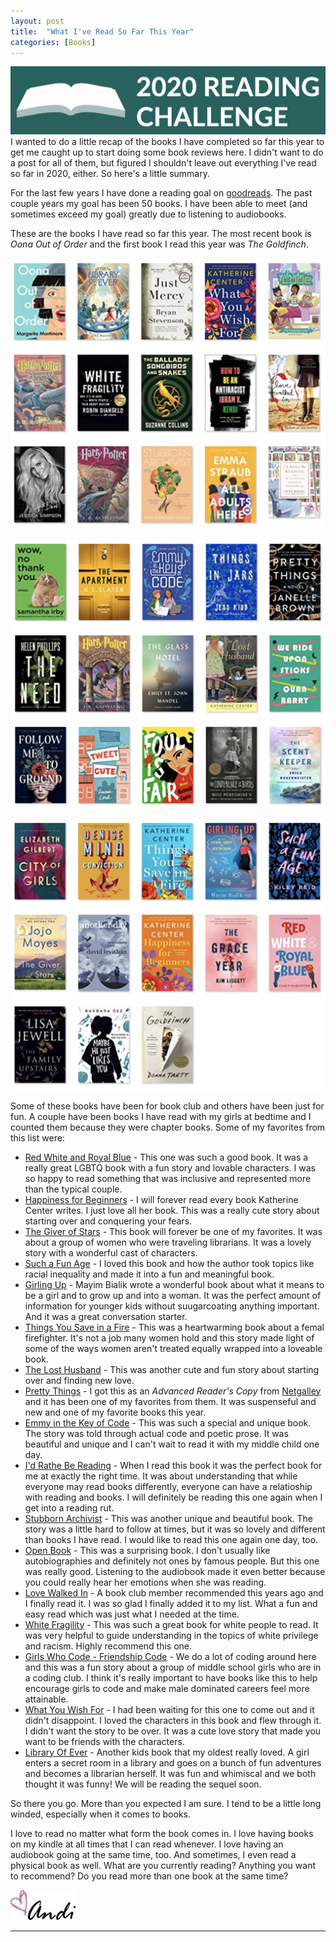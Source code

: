 ```yaml
---
layout: post
title:  "What I've Read So Far This Year"
categories: [Books]
---
```

![Challenge](/images/2020.png)
I wanted to do a little recap of the books I have completed so far this year to get me caught up to start doing some book reviews here. I didn't want to do a post for all of them, but figured I shouldn't leave out everything I've read so far in 2020, either. So here's a little summary.

For the last few years I have done a reading goal on [goodreads](http://goodreads.com). The past couple years my goal has been 50 books. I have been able to meet (and sometimes exceed my goal) greatly due to listening to audiobooks.

These are the books I have read so far this year. The most recent book is *Oona Out of Order* and the first book I read this year was *The Goldfinch*. 

![books](/images/Books1.png)

![books](/images/Books2.png)

![books](/images/Books3.png)

Some of these books have been for book club and others have been just for fun. A couple have been books I have read with my girls at bedtime and I counted them because they were chapter books. Some of my favorites from this list were:
- [Red White and Royal Blue](https://www.amazon.com/Red-White-Royal-Blue-Novel-ebook/dp/B07J4LPZRN/ref=sr_1_1?crid=ATEWWYWUGVD7&dchild=1&keywords=red+white+and+royal+blue&qid=1599957106&sprefix=red+white+and+%2Caps%2C171&sr=8-1) - This one was such a good book. It was a really great LGBTQ book with a fun story and lovable characters. I was so happy to read something that was inclusive and represented more than the typical couple.
- [Happiness for Beginners](https://www.amazon.com/Happiness-Beginners-Novel-Katherine-Center-ebook/dp/B00MLM9L6E/ref=sr_1_1?crid=2Z9OSJYOYEN45&dchild=1&keywords=happiness+for+beginners+katherine+center&qid=1599963226&sprefix=happieness+for+%2Caps%2C183&sr=8-1) - I will forever read every book Katherine Center writes. I just love all her book. This was a really cute story about starting over and conquering your fears.
- [The Giver of Stars](https://www.amazon.com/Giver-Stars-Novel-Jojo-Moyes-ebook/dp/B07NKP3JL4/ref=sr_1_1?dchild=1&keywords=the+giver+of+stars&qid=1599957151&sr=8-1) - This book will forever be one of my favorites. It was about a group of women who were traveling librarians. It was a lovely story with a wonderful cast of characters.
- [Such a Fun Age](https://www.amazon.com/Such-Fun-Age-Kiley-Reid-ebook/dp/B07QLJ7VTN/ref=sr_1_1?dchild=1&keywords=such+a+fun+age&qid=1599963296&sr=8-1) - I loved this book and how the author took topics like racial inequality and made it into a fun and meaningful book. 
- [Girling Up](https://www.amazon.com/Girling-Up-Strong-Smart-Spectacular-ebook/dp/B01M18M175/ref=tmm_kin_swatch_0?_encoding=UTF8&qid=1599963336&sr=8-1) - Mayim Bialik wrote a wonderful book about what it means to be a girl and to grow up and into a woman. It was the perfect amount of information for younger kids without suugarcoating anything important. And it was a great conversation starter.
- [Things You Save in a Fire](https://www.amazon.com/Things-Save-Fire-Katherine-Center-ebook/dp/B07J4WHC78/ref=sr_1_1?crid=17L0EUMNDJ1W3&dchild=1&keywords=things+you+save+in+a+fire+by+katherine+center&qid=1599963370&sprefix=things+you+save+in+%2Caps%2C192&sr=8-1) - This was a heartwarming book about a femal firefighter. It's not a job many women hold and this story made light of some of the ways women aren't treated equally wrapped into a loveable book.
- [The Lost Husband](https://www.amazon.com/Lost-Husband-Novel-Katherine-Center-ebook/dp/B00A5MRG1E/ref=sr_1_2?dchild=1&keywords=the+lost+husband&qid=1599963579&sr=8-2) - This was another cute and fun story about starting over and finding new love.
- [Pretty Things](https://www.amazon.com/Pretty-Things-Novel-Janelle-Brown-ebook/dp/B07YK1JPVQ/ref=sr_1_1?dchild=1&keywords=pretty+things&qid=1599963701&sr=8-1) - I got this as an *Advanced Reader's Copy* from [Netgalley](http://netgalley.com) and it has been one of my favorites from them. It was suspenseful and new and one of my favorite books this year.
- [Emmy in the Key of Code](https://www.amazon.com/Emmy-Key-Code-Aimee-Lucido-ebook/dp/B07LC94KBK/ref=sr_1_1?crid=YQ6E1EHIMWA&dchild=1&keywords=emmy+in+the+key+of+code&qid=1599963737&sprefix=emmy+in+the%2Caps%2C182&sr=8-1) - This was such a special and unique book. The story was told through actual code and poetic prose. It was beautiful and unique and I can't wait to read it with my middle child one day.
- [I'd Rathe Be Reading](https://www.amazon.com/Id-Rather-Be-Reading-Delights-ebook/dp/B07D6XW2CH/ref=sr_1_1?dchild=1&keywords=id+rather+be+reading&qid=1599963777&sr=8-1) - When I read this book it was the perfect book for me at exactly the right time. It was about understanding that while everyone may read books differently, everyone can have a relatioship with reading and books. I will definitely be reading this one again when I get into a reading rut.
- [Stubborn Archivist](https://www.amazon.com/Stubborn-Archivist-Yara-Rodrigues-Fowler-ebook/dp/B07FPBKZWX/ref=sr_1_1?crid=YBO7KF7AZ1UL&dchild=1&keywords=stubborn+archivist&qid=1599963807&sprefix=stubborn+arch%2Caps%2C193&sr=8-1) - This was another unique and beautiful book. The story was a little hard to follow at times, but it was so lovely and different than books I have read. I would like to read this one again one day, too. 
- [Open Book](https://www.amazon.com/Untitled-Memoir-Lou-Htims-ebook/dp/B07GVJPXV9/ref=sr_1_1?dchild=1&keywords=open+book&qid=1599963852&sr=8-1) - This was a surprising book. I don't usually like autobiographies and definitely not ones by famous people. But this one was really good. Listening to the audiobook made it even better because you could really hear her emotions when she was reading.
- [Love Walked In](https://www.amazon.com/Love-Walked-Marisa-Los-Santos-ebook/dp/B003BM9RAS/ref=sr_1_1?dchild=1&keywords=love+walked+in&qid=1599963866&sr=8-1) - A book club member recommended this years ago and I finally read it. I was so glad I finally added it to my list. What a fun and easy read which was just what I needed at the time.
- [White Fragility](https://www.amazon.com/White-Fragility-People-About-Racism-ebook/dp/B07638ZFN1/ref=sr_1_2?dchild=1&keywords=white+fragility&qid=1599963969&sr=8-2) - This was such a great book for white people to read. It was very helpful to guide understanding in the topics of white privilege and racism. Highly recommend this one.
- [Girls Who Code - Friendship Code](https://www.amazon.com/gp/product/B01N0X250X?ref_=dbs_m_mng_rwt_calw_tkin_0&storeType=ebooks) - We do a lot of coding around here and this was a fun story about a group of middle school girls who are in a coding club. I think it's really important to have books like this to help encourage girls to code and make male dominated careers feel more attainable.
- [What You Wish For](https://www.amazon.com/What-You-Wish-Katherine-Center-ebook/dp/B07ZMS36CC/ref=sr_1_1?dchild=1&keywords=what+you+wish+for&qid=1599964017&s=digital-text&sr=1-1) - I had been waiting for this one to come out and it didn't disappoint. I loved the characters in this book and flew through it. I didn't want the story to be over. It was a cute love story that made you want to be friends with the characters. 
- [Library Of Ever](https://www.amazon.com/Library-Ever-Zeno-Alexander-ebook/dp/B07CL27HGD/ref=sr_1_1?crid=20U2TZCGDLU0X&dchild=1&keywords=library+of+ever&qid=1599964033&s=digital-text&sprefix=Library+of+ever%2Cdigital-text%2C180&sr=1-1) - Another kids book that my oldest really loved. A girl enters a secret room in a library and goes on a bunch of fun adventures and becomes a librarian herself. It was fun and whimiscal and we both thought it was funny! We will be reading the sequel soon.

So there you go. More than you expected I am sure. I tend to be a little long winded, especially when it comes to books. 

I love to read no matter what form the book comes in. I love having books on my kindle at all times that I can read whenever. I love having an audiobook going at the same time, too. And sometimes, I even read a physical book as well. What are you currently reading? Anything you want to recommend? Do you read more than one book at the same time?

![andi](/images/andi.jpg)

----